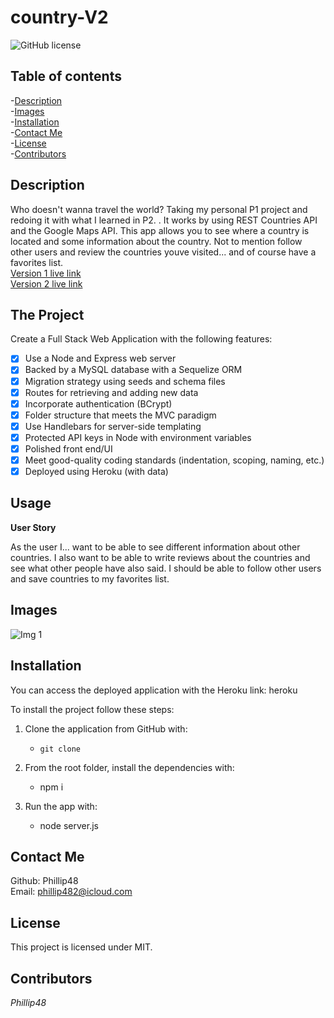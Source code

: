 # country-V2  
![GitHub license](https://img.shields.io/badge/license-MIT-blue.svg)  
  
## Table of contents   
-[Description](#Description)   
-[Images](#Images)     
-[Installation](#Installation)  
-[Contact Me](#Contact-Me)    
-[License](#License)  
-[Contributors](#Contributors)  

## Description  
Who doesn't wanna travel the world? Taking my personal P1 project and redoing it with what I learned in P2.  . It works by using REST Countries API and the Google Maps API. This app allows you to see where a country is located and some information about the country. Not to mention follow other users and review the countries youve visited... and of course have a favorites list.   
[Version 1 live link](https://phillip48.github.io/Country-API/)  
[Version 2 live link]()   

## The Project

Create a Full Stack Web Application with the following features:

- [x] Use a Node and Express web server
- [x] Backed by a MySQL database with a Sequelize ORM
- [x] Migration strategy using seeds and schema files
- [x] Routes for retrieving and adding new data
- [x] Incorporate authentication (BCrypt)
- [x] Folder structure that meets the MVC paradigm
- [x] Use Handlebars for server-side templating
- [x] Protected API keys in Node with environment variables
- [x] Polished front end/UI
- [x] Meet good-quality coding standards (indentation, scoping, naming, etc.)
- [x] Deployed using Heroku (with data)  

## Usage

**User Story**

As the user I...  want to be able to see different information about other countries. I also want to be able to write reviews about the countries and see what other people have also said. I should be able to follow other users and save countries to my favorites list.
  
## Images  
![Img 1]()  

## Installation  

You can access the deployed application with the Heroku link: heroku

To install the project follow these steps:

1. Clone the application from GitHub with:

   - `git clone`

2. From the root folder, install the dependencies with:

   - npm i

3. Run the app with:
   - node server.js 

## Contact Me  
Github: Phillip48  
Email: phillip482@icloud.com  

## License
This project is licensed under MIT.

## Contributors  
*Phillip48*  
